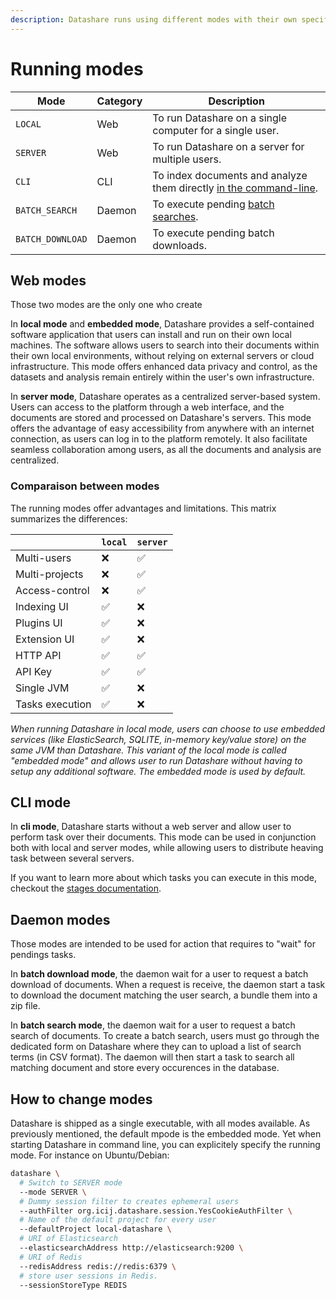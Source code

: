 ```yaml
---
description: Datashare runs using different modes with their own specifities.
---
```


# Running modes

| Mode             | Category | Description                                                                           |
| ---------------- | -------- | ------------------------------------------------------------------------------------- |
| `LOCAL`          | Web      | To run Datashare on a single computer for a single user.                              |
| `SERVER`         | Web      | To run Datashare on a server for multiple users.                                      |
| `CLI`            | CLI      | To index documents and analyze them directly [in the command-line](broken-reference). |
| `BATCH_SEARCH`   | Daemon   | To execute pending [batch searches](../usage/batch-search-documents.md).              |
| `BATCH_DOWNLOAD` | Daemon   | To execute pending batch downloads.                                                   |

## Web modes

Those two modes are the only one who create

In **local mode** and **embedded mode**, Datashare provides a self-contained software application that users can install and run on their own local machines. The software allows users to search into their documents within their own local environments, without relying on external servers or cloud infrastructure. This mode offers enhanced data privacy and control, as the datasets and analysis remain entirely within the user's own infrastructure.

In **server mode**, Datashare operates as a centralized server-based system. Users can access to the platform through a web interface, and the documents are stored and processed on Datashare's servers. This mode offers the advantage of easy accessibility from anywhere with an internet connection, as users can log in to the platform remotely. It also facilitate seamless collaboration among users, as all the documents and analysis are centralized.

### Comparaison between modes

The running modes offer advantages and limitations. This matrix summarizes the differences:

|                 | `local` | `server` |
| --------------- | ------- | -------- |
| Multi-users     | ❌       | ✅        |
| Multi-projects  | ❌       | ✅        |
| Access-control  | ❌       | ✅        |
| Indexing UI     | ✅       | ❌        |
| Plugins UI      | ✅       | ❌        |
| Extension UI    | ✅       | ❌        |
| HTTP API        | ✅       | ✅        |
| API Key         | ✅       | ✅        |
| Single JVM      | ✅       | ❌        |
| Tasks execution | ✅       | ❌        |

_When running Datashare in local mode, users can choose to use embedded services (like ElasticSearch, SQLITE, in-memory key/value store) on the same JVM than Datashare. This variant of the local mode is called "embedded mode" and allows user to run Datashare without having to setup any additional software. The embedded mode is used by default._

## CLI mode

In **cli mode**, Datashare starts without a web server and allow user to perform task over their documents. This mode can be used in conjunction both with local and server modes, while allowing users to distribute heaving task between several servers.

If you want to learn more about which tasks you can execute in this mode, checkout the [stages documentation](broken-reference).

## Daemon modes

Those modes are intended to be used for action that requires to "wait" for pendings tasks.

In **batch download mode**, the daemon wait for a user to request a batch download of documents. When a request is receive, the daemon start a task to download the document matching the user search, a bundle them into a zip file.

In **batch search mode**, the daemon wait for a user to request a batch search of documents. To create a batch search, users must go through the dedicated form on Datashare where they can to upload a list of search terms (in CSV format). The daemon will then start a task to search all matching document and store every occurences in the database.

## How to change modes

Datashare is shipped as a single executable, with all modes available. As previously mentioned, the default mpode is the embedded mode. Yet when starting Datashare in command line, you can explicitely specify the running mode. For instance on Ubuntu/Debian:

```sh
datashare \
  # Switch to SERVER mode
  --mode SERVER \
  # Dummy session filter to creates ephemeral users
  --authFilter org.icij.datashare.session.YesCookieAuthFilter \
  # Name of the default project for every user
  --defaultProject local-datashare \
  # URI of Elasticsearch
  --elasticsearchAddress http://elasticsearch:9200 \
  # URI of Redis 
  --redisAddress redis://redis:6379 \
  # store user sessions in Redis.
  --sessionStoreType REDIS
```
